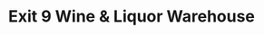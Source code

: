 ---
title: "Exit 9 Wine & Liquor Warehouse"
url: /clifton-park/exit-9-wine-and-liquor-warehouse/
shop: alcohol
---